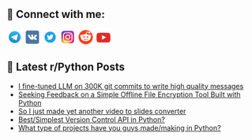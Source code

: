 ## 🔎 Connect with me:
[<img src="https://github.com/bullbesh/bullbesh/blob/main/images/Telegram.png" width="32" height="32" />](https://t.me/bullbesh)
[<img src="https://github.com/bullbesh/bullbesh/blob/main/images/VK.png" width="32" height="32" />](https://vk.com/bullbesh)
[<img src="https://github.com/bullbesh/bullbesh/blob/main/images/Twitter.png" width="32" height="32" />](https://twitter.com/bullbesh1)
[<img src="https://github.com/bullbesh/bullbesh/blob/main/images/Instagram.png" width="32" height="32" />](https://www.instagram.com/bullbesh)
[<img src="https://github.com/bullbesh/bullbesh/blob/main/images/Reddit.png" width="32" height="32" />](https://www.reddit.com/user/bullbesh)
[<img src="https://github.com/bullbesh/bullbesh/blob/main/images/YouTube.png" width="32" height="32" />](https://www.youtube.com/channel/UCtfjRs6uzgq5mfm8S06WTcg)

## 📕 Latest r/Python Posts
<!-- BLOG-POST-LIST:START -->
- [I fine-tuned LLM on 300K git commits to write high quality messages](https://www.reddit.com/r/Python/comments/1k21ss9/i_finetuned_llm_on_300k_git_commits_to_write_high/)
- [Seeking Feedback on a Simple Offline File Encryption Tool Built with Python](https://www.reddit.com/r/Python/comments/1k1zkfs/seeking_feedback_on_a_simple_offline_file/)
- [So I just made yet another video to slides converter](https://www.reddit.com/r/Python/comments/1k1z0gl/so_i_just_made_yet_another_video_to_slides/)
- [Best/Simplest Version Control API in Python?](https://www.reddit.com/r/Python/comments/1k1yzic/bestsimplest_version_control_api_in_python/)
- [What type of projects have you guys made/making in Python?](https://www.reddit.com/r/Python/comments/1k1ybo9/what_type_of_projects_have_you_guys_mademaking_in/)
<!-- BLOG-POST-LIST:END -->
